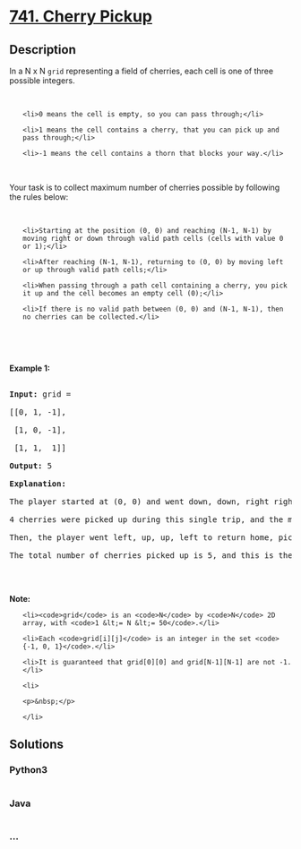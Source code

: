 # [741. Cherry Pickup](https://leetcode.com/problems/cherry-pickup)

## Description
<p>In a N x N <code>grid</code> representing a field of cherries, each cell is one of three possible integers.</p>



<p>&nbsp;</p>



<ul>

	<li>0 means the cell is empty, so you can pass through;</li>

	<li>1 means the cell contains a cherry, that you can pick up and pass through;</li>

	<li>-1 means the cell contains a thorn that blocks your way.</li>

</ul>



<p>&nbsp;</p>



<p>Your task is to collect maximum number of cherries possible by following the rules below:</p>



<p>&nbsp;</p>



<ul>

	<li>Starting at the position (0, 0) and reaching (N-1, N-1) by moving right or down through valid path cells (cells with value 0 or 1);</li>

	<li>After reaching (N-1, N-1), returning to (0, 0) by moving left or up through valid path cells;</li>

	<li>When passing through a path cell containing a cherry, you pick it up and the cell becomes an empty cell (0);</li>

	<li>If there is no valid path between (0, 0) and (N-1, N-1), then no cherries can be collected.</li>

</ul>



<p>&nbsp;</p>



<p>&nbsp;</p>



<p><b>Example 1:</b></p>



<pre>

<b>Input:</b> grid =

[[0, 1, -1],

 [1, 0, -1],

 [1, 1,  1]]

<b>Output:</b> 5

<b>Explanation:</b> 

The player started at (0, 0) and went down, down, right right to reach (2, 2).

4 cherries were picked up during this single trip, and the matrix becomes [[0,1,-1],[0,0,-1],[0,0,0]].

Then, the player went left, up, up, left to return home, picking up one more cherry.

The total number of cherries picked up is 5, and this is the maximum possible.

</pre>



<p>&nbsp;</p>



<p><b>Note:</b></p>



<ul>

	<li><code>grid</code> is an <code>N</code> by <code>N</code> 2D array, with <code>1 &lt;= N &lt;= 50</code>.</li>

	<li>Each <code>grid[i][j]</code> is an integer in the set <code>{-1, 0, 1}</code>.</li>

	<li>It is guaranteed that grid[0][0] and grid[N-1][N-1] are not -1.</li>

	<li>

	<p>&nbsp;</p>

	</li>

</ul>




## Solutions


<!-- tabs:start -->

### **Python3**

```python

```

### **Java**

```java

```

### **...**
```

```

<!-- tabs:end -->